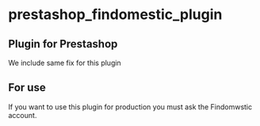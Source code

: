 # prestashop_findomestic_plugin

## Plugin for Prestashop 
We include same fix for this plugin

## For use
If you want to use this plugin for production you must ask the Findomwstic account.
